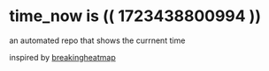 # time_now is (( 1723438800994 ))

an automated repo that shows the currnent time

inspired by [breakingheatmap](https://github.com/breakingheatmap/breakingheatmap)